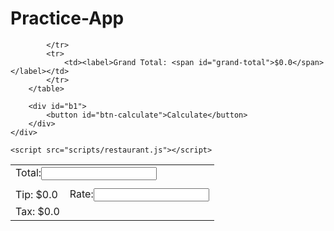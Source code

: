 # Practice-App
<!DOCTYPE html>
<html lang="en">
<head>
    <meta charset="UTF-8">
    <meta name="viewport" content="width=device-width, initial-scale=1.0">
    <meta http-equiv="X-UA-Compatible" content="ie=edge">
    <title>Restaurant Calculator</title>
    <link rel="stylesheet" type="text/css" href="css/style.css">
</head>
<body>
    <div id="main">
        <table class="c">
            <tr>
                <td colspan="3"><label for="total-field">Total:</label><input id="total-field" type="text" name="total-field"></td>
            </tr>
            <tr class="b">
            </tr>
                <td colspan="3"></td>
            <tr>
                <td><label>Tip: <span id="tip">$0.0</span></label></td>
                <td><label for="rate-field">Rate:</label><input id="rate-field" type="text" name="rate-field" value="  "></td>
            </tr>
            <tr>
                <td><label>Tax: <span id="tax">$0.0</span></label></td>
                
            </tr>
            <tr>
                <td><label>Grand Total: <span id="grand-total">$0.0</span></label></td>
            </tr>
        </table>
        
        <div id="b1">
            <button id="btn-calculate">Calculate</button>
        </div>
    </div>

    <script src="scripts/restaurant.js"></script>
</body>
</html>

